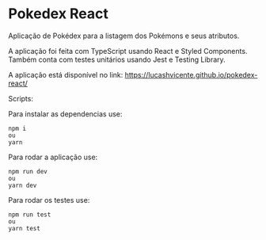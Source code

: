 # Pokedex React

Aplicação de Pokédex para a listagem dos Pokémons e seus atributos.

A aplicação foi feita com TypeScript usando React e Styled Components. Também conta com testes unitários usando Jest e Testing Library.

A aplicação está disponível no link: https://lucashvicente.github.io/pokedex-react/

Scripts:

Para instalar as dependencias use:

    npm i
    ou
    yarn

Para rodar a aplicação use:

    npm run dev
    ou
    yarn dev

Para rodar os testes use:

    npm run test
    ou
    yarn test
